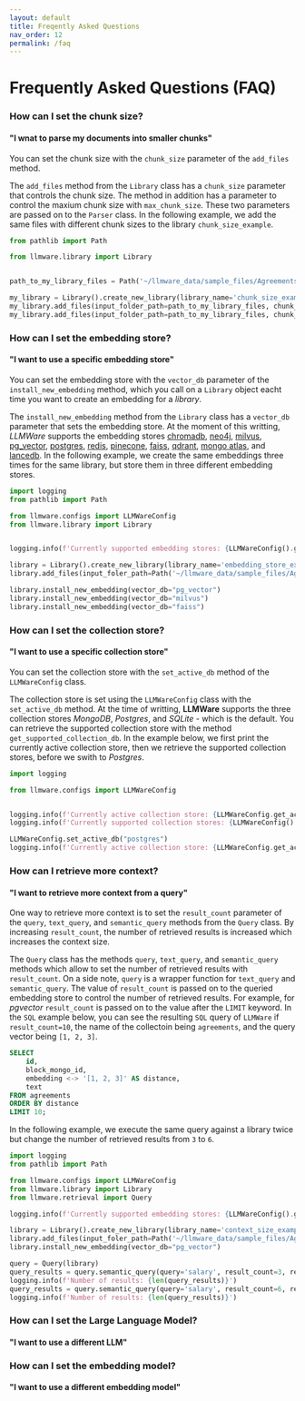 ```yaml
---
layout: default
title: Freqently Asked Questions
nav_order: 12
permalink: /faq
---
```

# Frequently Asked Questions (FAQ)


### How can I set the chunk size?
#### "I wnat to parse my documents into smaller chunks"
You can set the chunk size with the ``chunk_size`` parameter of the ``add_files`` method.

The ``add_files`` method from the ``Library`` class has a ``chunk_size`` parameter that controls the chunk size.
The method in addition has a parameter to control the maxium chunk size with ``max_chunk_size``.
These two parameters are passed on to the ``Parser`` class.
In the following example, we add the same files with different chunk sizes to the library ``chunk_size_example``.
```python
from pathlib import Path

from llmware.library import Library


path_to_my_library_files = Path('~/llmware_data/sample_files/Agreements')

my_library = Library().create_new_library(library_name='chunk_size_example')
my_library.add_files(input_folder_path=path_to_my_library_files, chunk_size=400)
my_library.add_files(input_folder_path=path_to_my_library_files, chunk_size=600)
```

### How can I set the embedding store?
#### "I want to use a specific embedding store"
You can set the embedding store with the ``vector_db`` parameter of the ``install_new_embedding`` method, which you call on a ``Library`` object eacht time you want to create an embedding for a *library*.

The ``install_new_embedding`` method from the ``Library`` class has a ``vector_db`` parameter that sets the embedding store.
At the moment of this writting, *LLMWare* supports the embedding stores [chromadb](https://github.com/chroma-core/chroma), [neo4j](https://github.com/neo4j/neo4j), [milvus](https://github.com/milvus-io/milvus), [pg_vector](https://github.com/pgvector/pgvector), [postgres](https://github.com/postgres/postgres), [redis](https://github.com/redis/redis), [pinecone](https://www.pinecone.io/), [faiss](https://github.com/facebookresearch/faiss), [qdrant](https://github.com/qdrant/qdrant), [mongo atlas](https://www.mongodb.com/products/platform/atlas-database), and [lancedb](https://github.com/lancedb/lancedb).
In the following example, we create the same embeddings three times for the same library, but store them in three different embedding stores.
```python
import logging
from pathlib import Path

from llmware.configs import LLMWareConfig
from llmware.library import Library


logging.info(f'Currently supported embedding stores: {LLMWareConfig().get_supported_vector_db()}')

library = Library().create_new_library(library_name='embedding_store_example')
library.add_files(input_foler_path=Path('~/llmware_data/sample_files/Agreements'))

library.install_new_embedding(vector_db="pg_vector")
library.install_new_embedding(vector_db="milvus")
library.install_new_embedding(vector_db="faiss")
```

### How can I set the collection store?
#### "I want to use a specific collection store"
You can set the collection store with the ``set_active_db`` method of the ``LLMWareConfig`` class.

The collection store is set using the ``LLMWareConfig`` class with the ``set_active_db`` method.
At the time of writting, **LLMWare** supports the three collection stores *MongoDB*, *Postgres*, and *SQLite* - which is the default.
You can retrieve the supported collection store with the method ``get_supported_collection_db``.
In the example below, we first print the currently active collection store, then we retrieve the supported collection stores, before we swith to *Postgres*.

```python
import logging

from llmware.configs import LLMWareConfig


logging.info(f'Currently active collection store: {LLMWareConfig.get_active_db()}')
logging.info(f'Currently supported collection stores: {LLMWareConfig().get_supported_collection_db()}')

LLMWareConfig.set_active_db("postgres")
logging.info(f'Currently active collection store: {LLMWareConfig.get_active_db()}')
```


### How can I retrieve more context?
#### "I want to retrieve more context from a query"
One way to retrieve more context is to set the ``result_count`` parameter of the ``query``, ``text_query``, and ``semantic_query`` methods from the ``Query`` class.
By increasing ``result_count``, the number of retrieved results is increased which increases the context size.

The ``Query`` class has the methods ``query``, ``text_query``, and ``semantic_query`` methods which allow to set the number of retrieved results with ``result_count``.
On a side note, ``query`` is a wrapper function for ``text_query`` and ``semantic_query``.
The value of ``result_count`` is passed on to the queried embedding store to control the number of retrieved results.
For example, for *pgvector* ``result_count`` is passed on to the value after the ``LIMIT`` keyword.
In the ``SQL`` example below, you can see the resulting ``SQL`` query of ``LLMWare`` if ``result_count=10``, the name of the collectoin being ``agreements``, and the query vector being ``[1, 2, 3]``.
```sql
SELECT
    id,
    block_mongo_id,
    embedding <-> '[1, 2, 3]' AS distance,
    text
FROM agreements
ORDER BY distance
LIMIT 10;
```
In the following example, we execute the same query against a library twice but change the number of retrieved results from ``3`` to ``6``.
```python
import logging
from pathlib import Path

from llmware.configs import LLMWareConfig
from llmware.library import Library
from llmware.retrieval import Query

logging.info(f'Currently supported embedding stores: {LLMWareConfig().get_supported_vector_db()}')

library = Library().create_new_library(library_name='context_size_example')
library.add_files(input_foler_path=Path('~/llmware_data/sample_files/Agreements'))
library.install_new_embedding(vector_db="pg_vector")

query = Query(library)
query_results = query.semantic_query(query='salary', result_count=3, results_only=True)
logging.info(f'Number of results: {len(query_results)}')
query_results = query.semantic_query(query='salary', result_count=6, results_only=True)
logging.info(f'Number of results: {len(query_results)}')
```

### How can I set the Large Language Model?
#### "I want to use a different LLM"

### How can I set the embedding model?
#### "I want to use a different embedding model"

